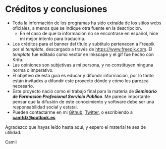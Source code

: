 # Créditos y conclusiones

* Toda la información de los programas ha sido extraída de los sitios webs oficiales, a menos que se indique otra fuente en la descripción.
  * En el caso de que la información no se encontrase en español, hice mi mejor intento para traducirla.
* Los créditos para el banner del título y subtítulo pertenecen a Freepik por el _template_, descargado a través de https://www.freepik.com. El _template_ fue editado como vector en Inkscape y el gif fue hecho con Krita.
* Las opiniones son subjetivas a mi persona, y no constituyen ninguna norma o imperativo.
* El objetivo de esta guía es educar y difundir información, por lo tanto están invitadxs a difundir este proyecto dónde y cómo les parezca necesario.
* Este proyecto nació como el trabajo final para la materia de _**Seminario de Formación Profesional Servicio Público**_. Me parece importante pensar que la difusión de este conocimiento y software debe ser una responsabilidad social y estatal.
* Pueden contactarme en mi [Github](https://github.com/apolitoo), [Twitter](https://twitter.com/apolito\_\_), o escribiendo a **camfdz@outlook.es**&#x20;

Agradezco que hayas leído hasta aquí, y espero el material te sea de utilidad.

Camil&#x20;
